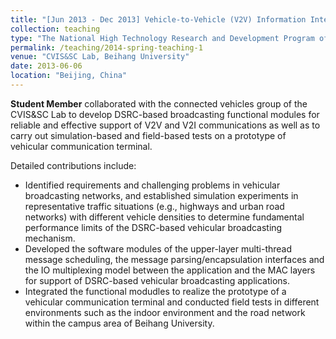 ```yaml
---
title: "[Jun 2013 - Dec 2013] Vehicle-to-Vehicle (V2V) Information Interaction-based Cooperative Control Technologies (Grant No. 2011AA110403)"
collection: teaching
type: "The National High Technology Research and Development Program of China (863 Program)"
permalink: /teaching/2014-spring-teaching-1
venue: "CVIS&SC Lab, Beihang University"
date: 2013-06-06
location: "Beijing, China"
---
```


**Student Member** collaborated with the connected vehicles group of the CVIS&SC Lab to develop DSRC-based broadcasting functional modules for reliable and effective support of V2V and V2I communications as well as to carry out simulation-based and field-based tests on a prototype of vehicular communication terminal.

Detailed contributions include:

+ Identified requirements and challenging problems in vehicular broadcasting networks, and established simulation experiments in representative traffic situations (e.g., highways and urban road networks) with different vehicle densities to determine fundamental performance limits of the DSRC-based vehicular broadcasting mechanism.
+ Developed the software modules of the upper-layer multi-thread message scheduling, the message parsing/encapsulation interfaces and the IO multiplexing model between the application and the MAC layers for support of DSRC-based vehicular broadcasting applications.
+ Integrated the functional modudles to realize the prototype of a vehicular communication terminal and conducted field tests in different environments such as the indoor environment and the road network within the campus area of Beihang University.
